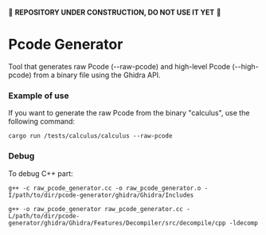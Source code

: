 :construction: **REPOSITORY UNDER CONSTRUCTION, DO NOT USE IT YET** :construction:

# Pcode Generator
Tool that generates raw Pcode (--raw-pcode) and high-level Pcode (--high-pcode) from a binary file using the Ghidra API.

### Example of use
If you want to generate the raw Pcode from the binary "calculus", use the following command:
```
cargo run /tests/calculus/calculus --raw-pcode
```  
### Debug
To debug C++ part:
```
g++ -c raw_pcode_generator.cc -o raw_pcode_generator.o -I/path/to/dir/pcode-generator/ghidra/Ghidra/Includes
```
```
g++ -o raw_pcode_generator raw_pcode_generator.cc -L/path/to/dir/pcode-generator/ghidra/Ghidra/Features/Decompiler/src/decompile/cpp -ldecomp
```
